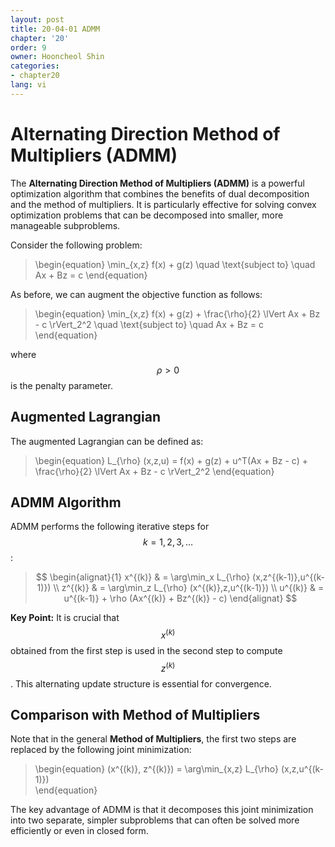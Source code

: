 ```yaml
---
layout: post
title: 20-04-01 ADMM
chapter: '20'
order: 9
owner: Hooncheol Shin
categories:
- chapter20
lang: vi
---
```


# Alternating Direction Method of Multipliers (ADMM)

The **Alternating Direction Method of Multipliers (ADMM)** is a powerful optimization algorithm that combines the benefits of dual decomposition and the method of multipliers. It is particularly effective for solving convex optimization problems that can be decomposed into smaller, more manageable subproblems.

Consider the following problem:
>\begin{equation}
\min_{x,z} f(x) + g(z) \quad \text{subject to} \quad Ax + Bz = c
\end{equation}

As before, we can augment the objective function as follows:
>\begin{equation}
\min_{x,z} f(x) + g(z) + \frac{\rho}{2} \lVert Ax + Bz - c \rVert_2^2 \quad \text{subject to} \quad Ax + Bz = c
\end{equation}

where $$\rho > 0$$ is the penalty parameter.

## Augmented Lagrangian

The augmented Lagrangian can be defined as:
>\begin{equation}
L_{\rho} (x,z,u) = f(x) + g(z) + u^T(Ax + Bz - c) + \frac{\rho}{2} \lVert Ax + Bz - c \rVert_2^2
\end{equation}

## ADMM Algorithm

ADMM performs the following iterative steps for $$k=1,2,3,\ldots$$:

> $$
> \begin{alignat}{1}
> x^{(k)} & = \arg\min_x  L_{\rho} (x,z^{(k-1)},u^{(k-1)}) \\
> z^{(k)} & = \arg\min_z  L_{\rho} (x^{(k)},z,u^{(k-1)}) \\
> u^{(k)} & = u^{(k-1)} + \rho (Ax^{(k)} + Bz^{(k)} - c) 
> \end{alignat}
> $$

**Key Point:** It is crucial that $$x^{(k)}$$ obtained from the first step is used in the second step to compute $$z^{(k)}$$. This alternating update structure is essential for convergence.

## Comparison with Method of Multipliers

Note that in the general **Method of Multipliers**, the first two steps are replaced by the following joint minimization:
>\begin{equation}
(x^{(k)}, z^{(k)}) = \arg\min_{x,z} L_{\rho} (x,z,u^{(k-1)})     
\end{equation}

The key advantage of ADMM is that it decomposes this joint minimization into two separate, simpler subproblems that can often be solved more efficiently or even in closed form.
